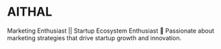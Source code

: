 # AITHAL
Marketing Enthusiast || Startup Ecosystem Enthusiast 🌱 Passionate about marketing strategies that drive startup growth and innovation.
